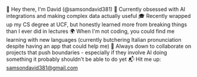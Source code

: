 👋 Hey there, I'm David (@samsondavid381)
🚀 Currently obsessed with AI integrations and making complex data actually useful
🎓 Recently wrapped up my CS degree at UCF, but honestly learned more from breaking things than I ever did in lectures
🌍 When I'm not coding, you could find me learning with new languages (currently butchering Italian pronunciation despite having an app that could help me)
🤝 Always down to collaborate on projects that push boundaries - especially if they involve AI doing something it probably shouldn't be able to do yet
📬 Hit me up: samsondavid381@gmail.com
